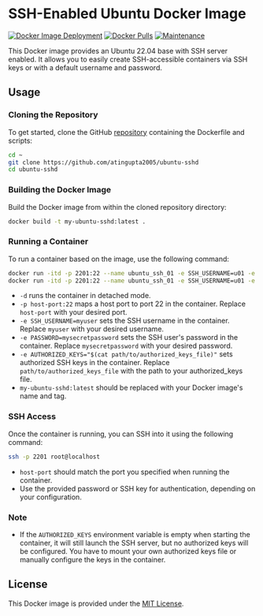 # SSH-Enabled Ubuntu Docker Image

[![Docker Image Deployment](https://github.com/atingupta2005/ubuntu-sshd/actions/workflows/ci_cd.yml/badge.svg)](https://github.com/atingupta2005/ubuntu-sshd/actions/workflows/ci_cd.yml)
[![Docker Pulls](https://img.shields.io/docker/pulls/atingupta2005/ubuntu-sshd.svg)](https://hub.docker.com/r/atingupta2005/ubuntu-sshd)
[![Maintenance](https://img.shields.io/badge/Maintained-Yes-green.svg)](https://github.com/atingupta2005/ubuntu-sshd)

This Docker image provides an Ubuntu 22.04 base with SSH server enabled. It allows you to easily create SSH-accessible containers via SSH keys or with a default username and password.

## Usage

### Cloning the Repository

To get started, clone the GitHub  [repository](https://github.com/atingupta2005/ubuntu-sshd) containing the Dockerfile and scripts:

```bash
cd ~
git clone https://github.com/atingupta2005/ubuntu-sshd
cd ubuntu-sshd
```

### Building the Docker Image

Build the Docker image from within the cloned repository directory:

```bash
docker build -t my-ubuntu-sshd:latest .
```

### Running a Container

To run a container based on the image, use the following command:

```bash
docker run -itd -p 2201:22 --name ubuntu_ssh_01 -e SSH_USERNAME=u01 -e PASSWORD=p my-ubuntu-sshd:latest
docker run -itd -p 2201:22 --name ubuntu_ssh_01 -e SSH_USERNAME=u01 -e PASSWORD=p -e AUTHORIZED_KEYS="$(cat path/to/authorized_keys_file)" my-ubuntu-sshd:latest
```

- `-d` runs the container in detached mode.
- `-p host-port:22` maps a host port to port 22 in the container. Replace `host-port` with your desired port.
- `-e SSH_USERNAME=myuser` sets the SSH username in the container. Replace `myuser` with your desired username.
- `-e PASSWORD=mysecretpassword` sets the SSH user's password in the container. Replace `mysecretpassword` with your desired password.
- `-e AUTHORIZED_KEYS="$(cat path/to/authorized_keys_file)"` sets authorized SSH keys in the container. Replace `path/to/authorized_keys_file` with the path to your authorized_keys file.
- `my-ubuntu-sshd:latest` should be replaced with your Docker image's name and tag.

### SSH Access

Once the container is running, you can SSH into it using the following command:

```bash
ssh -p 2201 root@localhost
```

- `host-port` should match the port you specified when running the container.
- Use the provided password or SSH key for authentication, depending on your configuration.

### Note

- If the `AUTHORIZED_KEYS` environment variable is empty when starting the container, it will still launch the SSH server, but no authorized keys will be configured. You have to mount your own authorized keys file or manually configure the keys in the container.

## License

This Docker image is provided under the [MIT License](LICENSE).
